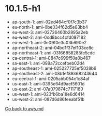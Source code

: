 
 # 10.1.5-h1
- ap-south-1: ami-02ed464cf0f7c3b37
- eu-north-1: ami-0be034f62d5e63bb4
- eu-west-3: ami-02726460b2895a2eb
- eu-west-2: ami-0cd8bcc4cfd087182
- eu-west-1: ami-0e09f0e3c03b690e2
- ap-northeast-2: ami-04bd1f37ef103ce8c
- ap-northeast-1: ami-03166858285fe5cdc
- ca-central-1: ami-0847c699f50a0b467
- sa-east-1: ami-099a72ccefbeb02d4
- ap-southeast-1: ami-025227725ef5028b9
- ap-southeast-2: ami-08b1ef89368243644
- eu-central-1: ami-0205abb054c1c84af
- us-east-1: ami-0395e64d9aef5601d
- us-east-2: ami-07a079874c7117189
- us-west-1: ami-023fb6ba18e6d6414
- us-west-2: ami-087d6d86feeabf51b

[Go back to aws.md](../../aws.md) 
